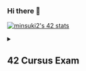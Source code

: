### Hi there 👋


[![minsuki2's 42 stats](https://badge42.vercel.app/api/v2/clj407pl1006308lbzjvrgwu8/stats?cursusId=21&coalitionId=87)](https://github.com/JaeSeoKim/badge42)


<details>
<summary>
  <h2>42 Cursus Exam</h2>
</summary>
<div markdown="1">


## Exam Rank 05 &nbsp;&nbsp;&nbsp;&nbsp;&nbsp; [![minsuki2's 42 Exam Rank 05 Score](https://badge42.vercel.app/api/v2/clj407pl1006308lbzjvrgwu8/project/2952629)](https://github.com/JaeSeoKim/badge42)
## Exam Rank 04 &nbsp;&nbsp;&nbsp;&nbsp;&nbsp; [![minsuki2's 42 Exam Rank 04 Score](https://badge42.vercel.app/api/v2/clj407pl1006308lbzjvrgwu8/project/2823772)](https://github.com/JaeSeoKim/badge42)
## Exam Rank 03 &nbsp;&nbsp;&nbsp;&nbsp;&nbsp; [![minsuki2's 42 Exam Rank 03 Score](https://badge42.vercel.app/api/v2/clj407pl1006308lbzjvrgwu8/project/2811895)](https://github.com/JaeSeoKim/badge42)
## Exam Rank 02 &nbsp;&nbsp;&nbsp;&nbsp;&nbsp; [![minsuki2's 42 Exam Rank 02 Score](https://badge42.vercel.app/api/v2/clj407pl1006308lbzjvrgwu8/project/2632470)](https://github.com/JaeSeoKim/badge42)

</div>
</details>


<!-- This is a comment 


<details>
<summary><h3>Click to expand!</h3></summary>

This is the first level of hidden text.



</details>


<details>
<summary><h3>Click to expand!</h3></summary>

This is the first level of hidden text.

    <details>
    <summary><h4>Click to expand even more!</h4></summary>

    This is the second level of hidden text!

    </details>

</details>


-->
